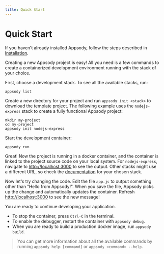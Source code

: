 ```yaml
---
title: Quick Start
---
```


# Quick Start

If you haven't already installed Appsody, follow the steps described in [Installation](/docs/getting-started/installation).

Creating a new Appsody project is easy! All you need is a few commands to create a containerized development environment running with the stack of your choice.

First, choose a development stack. To see all the available stacks, run:  

```
appsody list
```

Create a new directory for your project and run `appsody init <stack>` to download the template project. The following example uses the `nodejs-express` stack to create
a fully functional Appsody project:

```
mkdir my-project
cd my-project
appsody init nodejs-express
```

Start the development container:

```
appsody run
```

Great! Now the project is running in a docker container, and the container is linked to the project source code on your local system. For `nodejs-express`, navigate to <http://localhost:3000> to see the output. Other stacks might use a different URL, so check the [documentation](https://github.com/appsody/stacks/tree/master/incubator) for your chosen stack.

Now let's try changing the code. Edit the file `app.js` to output something other than "Hello from Appsody!". When you save the file, Appsody picks up the change and automatically updates the container. Refresh <http://localhost:3000> to see the new message!

You are ready to continue developing your application.

- To stop the container, press `Ctrl-C` in the terminal.
- To enable the debugger, restart the container with `appsody debug`.
- When you are ready to build a production docker image, run `appsody build`.

> You can get more information about all the available commands by running `appsody help [command]` or `appsody <command> --help`.

